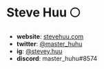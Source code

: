 # Steve Huu 🌕

- **website**: [stevehuu.com](https://stevehuu.com/)
- **twitter**: [@master_huhu](https://twitter.com/master_huhu)
- **ig**: [@stevey.huu](https://www.instagram.com/stevey.huu/)
- **discord**: master_huhu#8574
